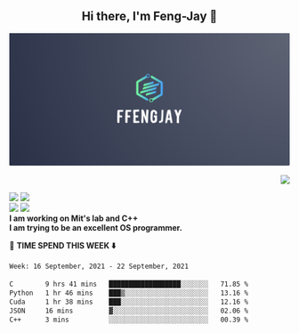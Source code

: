 <h2 align="center"> Hi there, I'm Feng-Jay 👋 </h2>  

![](https://github.com/Feng-Jay/DataStruct/blob/master/Image/1.png)  

<img align="right" src="https://github-readme-stats.vercel.app/api?username=Feng-Jay&show_icons=true&icon_color=CE1D2D&text_color=718096&bg_color=ffffff&hide_title=true" />


&emsp;

![](https://visitor-badge.glitch.me/badge?page_id=Feng-Jay.readme)
![](https://img.shields.io/badge/Concentrate-Cpp-blue)  
![](https://img.shields.io/badge/Rust-primer-orange)
![](https://img.shields.io/badge/Target-OS-9cf)  
**I am working on Mit's lab and C++**  
**I am trying to be an excellent OS programmer.**  


📘 **TIME SPEND THIS WEEK ⬇️**
<!--START_SECTION:waka-->
```text
Week: 16 September, 2021 - 22 September, 2021

C        9 hrs 41 mins   ██████████████████░░░░░░░   71.85 % 
Python   1 hr 46 mins    ███▒░░░░░░░░░░░░░░░░░░░░░   13.16 % 
Cuda     1 hr 38 mins    ███░░░░░░░░░░░░░░░░░░░░░░   12.16 % 
JSON     16 mins         ▓░░░░░░░░░░░░░░░░░░░░░░░░   02.06 % 
C++      3 mins          ░░░░░░░░░░░░░░░░░░░░░░░░░   00.39 % 
```
<!--END_SECTION:waka-->

